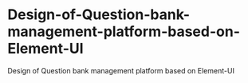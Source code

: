 # Design-of-Question-bank-management-platform-based-on-Element-UI
Design of Question bank management platform based on Element-UI
